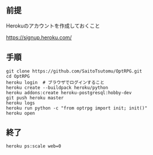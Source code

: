 ## 前提

Herokuのアカウントを作成しておくこと

https://signup.heroku.com/

## 手順
```
git clone https://github.com/SaitoTsutomu/OptRPG.git
cd OptRPG
heroku login  # ブラウザでログインすること
heroku create --buildpack heroku/python
heroku addons:create heroku-postgresql:hobby-dev
git push heroku master
heroku logs
heroku run python -c "from optrpg import init; init()"
heroku open
```

## 終了

```
heroku ps:scale web=0
```
